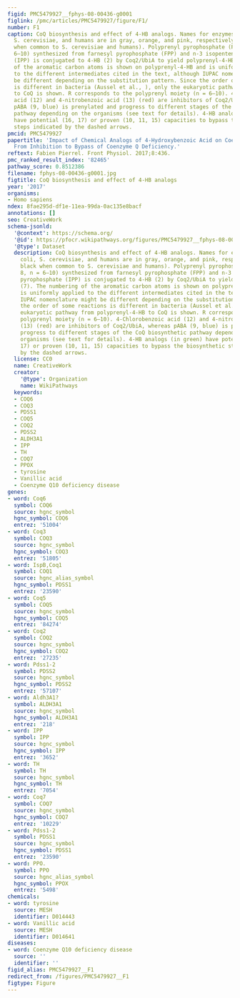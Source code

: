 ```yaml
---
figid: PMC5479927__fphys-08-00436-g0001
figlink: /pmc/articles/PMC5479927/figure/F1/
number: F1
caption: CoQ biosynthesis and effect of 4-HB analogs. Names for enzymes of E. coli,
  S. cerevisiae, and humans are in gray, orange, and pink, respectively (in black
  when common to S. cerevisiae and humans). Polyprenyl pyrophosphate (PPP, 8, n =
  6–10) synthesized from farnesyl pyrophosphate (FPP) and n-3 isopentenyl pyrophosphate
  (IPP) is conjugated to 4-HB (2) by Coq2/UbiA to yield polyprenyl-4-HB (7). The numbering
  of the aromatic carbon atoms is shown on polyprenyl-4-HB and is uniformly applied
  to the different intermediates cited in the text, although IUPAC nomenclature might
  be different depending on the substitution pattern. Since the order of some reactions
  is different in bacteria (Aussel et al., ), only the eukaryotic pathway from polyprenyl-4-HB
  to CoQ is shown. R corresponds to the polyprenyl moiety (n = 6–10). 4-Chlorobenzoic
  acid (12) and 4-nitrobenzoic acid (13) (red) are inhibitors of Coq2/UbiA, whereas
  pABA (9, blue) is prenylated and progress to different stages of the CoQ biosynthetic
  pathway depending on the organisms (see text for details). 4-HB analogs (in green)
  have potential (16, 17) or proven (10, 11, 15) capacities to bypass the biosynthetic
  steps indicated by the dashed arrows.
pmcid: PMC5479927
papertitle: 'Impact of Chemical Analogs of 4-Hydroxybenzoic Acid on Coenzyme Q Biosynthesis:
  From Inhibition to Bypass of Coenzyme Q Deficiency.'
reftext: Fabien Pierrel. Front Physiol. 2017;8:436.
pmc_ranked_result_index: '82465'
pathway_score: 0.8512386
filename: fphys-08-00436-g0001.jpg
figtitle: CoQ biosynthesis and effect of 4-HB analogs
year: '2017'
organisms:
- Homo sapiens
ndex: 8fae295d-df1e-11ea-99da-0ac135e8bacf
annotations: []
seo: CreativeWork
schema-jsonld:
  '@context': https://schema.org/
  '@id': https://pfocr.wikipathways.org/figures/PMC5479927__fphys-08-00436-g0001.html
  '@type': Dataset
  description: CoQ biosynthesis and effect of 4-HB analogs. Names for enzymes of E.
    coli, S. cerevisiae, and humans are in gray, orange, and pink, respectively (in
    black when common to S. cerevisiae and humans). Polyprenyl pyrophosphate (PPP,
    8, n = 6–10) synthesized from farnesyl pyrophosphate (FPP) and n-3 isopentenyl
    pyrophosphate (IPP) is conjugated to 4-HB (2) by Coq2/UbiA to yield polyprenyl-4-HB
    (7). The numbering of the aromatic carbon atoms is shown on polyprenyl-4-HB and
    is uniformly applied to the different intermediates cited in the text, although
    IUPAC nomenclature might be different depending on the substitution pattern. Since
    the order of some reactions is different in bacteria (Aussel et al., ), only the
    eukaryotic pathway from polyprenyl-4-HB to CoQ is shown. R corresponds to the
    polyprenyl moiety (n = 6–10). 4-Chlorobenzoic acid (12) and 4-nitrobenzoic acid
    (13) (red) are inhibitors of Coq2/UbiA, whereas pABA (9, blue) is prenylated and
    progress to different stages of the CoQ biosynthetic pathway depending on the
    organisms (see text for details). 4-HB analogs (in green) have potential (16,
    17) or proven (10, 11, 15) capacities to bypass the biosynthetic steps indicated
    by the dashed arrows.
  license: CC0
  name: CreativeWork
  creator:
    '@type': Organization
    name: WikiPathways
  keywords:
  - COQ6
  - COQ3
  - PDSS1
  - COQ5
  - COQ2
  - PDSS2
  - ALDH3A1
  - IPP
  - TH
  - COQ7
  - PPOX
  - tyrosine
  - Vanillic acid
  - Coenzyme Q10 deficiency disease
genes:
- word: Coq6
  symbol: COQ6
  source: hgnc_symbol
  hgnc_symbol: COQ6
  entrez: '51004'
- word: Coq3
  symbol: COQ3
  source: hgnc_symbol
  hgnc_symbol: COQ3
  entrez: '51805'
- word: IspB,Coq1
  symbol: COQ1
  source: hgnc_alias_symbol
  hgnc_symbol: PDSS1
  entrez: '23590'
- word: Coq5
  symbol: COQ5
  source: hgnc_symbol
  hgnc_symbol: COQ5
  entrez: '84274'
- word: Coq2
  symbol: COQ2
  source: hgnc_symbol
  hgnc_symbol: COQ2
  entrez: '27235'
- word: Pdss1-2
  symbol: PDSS2
  source: hgnc_symbol
  hgnc_symbol: PDSS2
  entrez: '57107'
- word: Aldh3A1?
  symbol: ALDH3A1
  source: hgnc_symbol
  hgnc_symbol: ALDH3A1
  entrez: '218'
- word: IPP
  symbol: IPP
  source: hgnc_symbol
  hgnc_symbol: IPP
  entrez: '3652'
- word: TH
  symbol: TH
  source: hgnc_symbol
  hgnc_symbol: TH
  entrez: '7054'
- word: Coq7
  symbol: COQ7
  source: hgnc_symbol
  hgnc_symbol: COQ7
  entrez: '10229'
- word: Pdss1-2
  symbol: PDSS1
  source: hgnc_symbol
  hgnc_symbol: PDSS1
  entrez: '23590'
- word: PPO.
  symbol: PPO
  source: hgnc_alias_symbol
  hgnc_symbol: PPOX
  entrez: '5498'
chemicals:
- word: tyrosine
  source: MESH
  identifier: D014443
- word: Vanillic acid
  source: MESH
  identifier: D014641
diseases:
- word: Coenzyme Q10 deficiency disease
  source: ''
  identifier: ''
figid_alias: PMC5479927__F1
redirect_from: /figures/PMC5479927__F1
figtype: Figure
---
```

